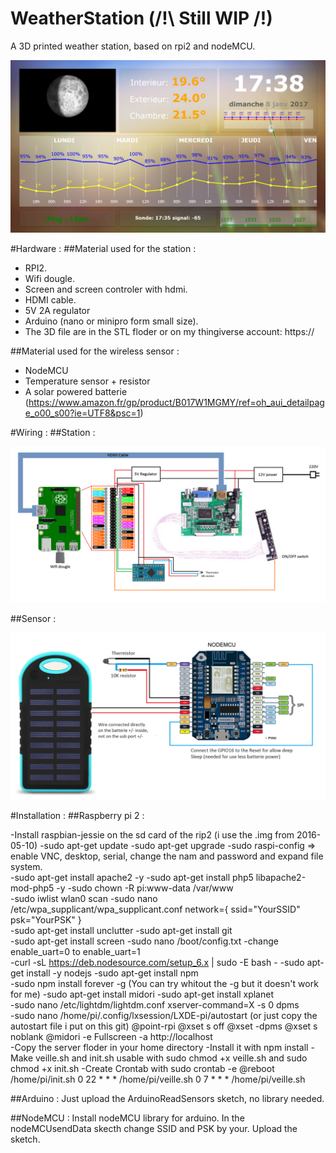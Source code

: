 # WeatherStation (/!\ Still WIP /!\)
A 3D printed weather station, based on rpi2 and nodeMCU.<br>

<p align="center">
	<img src="https://raw.githubusercontent.com/dtanguy/weatherstation/master/img/p1.jpg">
</p>

<!--<br>
<p align="center">
	<img src="https://raw.githubusercontent.com/dtanguy/weatherstation/master/img/p2.png">
</p>
<br>-->

#Hardware :
##Material used for the station :
- RPI2.
- Wifi dougle.
- Screen and screen controler with hdmi.
- HDMI cable.
- 5V 2A regulator
- Arduino (nano or minipro form small size). 
- The 3D file are in the STL floder or on my thingiverse account: https:// 

##Material used for the wireless sensor :
- NodeMCU
- Temperature sensor + resistor
- A solar powered batterie (https://www.amazon.fr/gp/product/B017W1MGMY/ref=oh_aui_detailpage_o00_s00?ie=UTF8&psc=1)


#Wiring :
##Station :
<p align="center">
	<img src="https://raw.githubusercontent.com/dtanguy/weatherstation/master/img/StationSchematic.png">
</p>

##Sensor :
<p align="center">
	<img src="https://raw.githubusercontent.com/dtanguy/weatherstation/master/img/WirelessSensorSchematic.png">
</p>


#Installation :
##Raspberry pi 2 :

-Install raspbian-jessie on the sd card of the rip2 (i use the .img from 2016-05-10)
-sudo apt-get update
-sudo apt-get upgrade
-sudo raspi-config => enable VNC, desktop, serial, change the nam and password and expand file system.
<br>
-sudo apt-get install apache2 -y
-sudo apt-get install php5 libapache2-mod-php5 -y
-sudo chown -R pi:www-data /var/www
<br>
-sudo iwlist wlan0 scan
-sudo nano /etc/wpa_supplicant/wpa_supplicant.conf
network={
    ssid="YourSSID"
    psk="YourPSK"
}
<br>
-sudo apt-get install unclutter
-sudo apt-get install git
<br>
-sudo apt-get install screen 
-sudo nano /boot/config.txt 
-change enable_uart=0 to enable_uart=1
<br>
-curl -sL https://deb.nodesource.com/setup_6.x | sudo -E bash -
-sudo apt-get install -y nodejs
-sudo apt-get install npm
<br>
-sudo npm install forever -g (You can try whitout the -g but it doesn't work for me)
-sudo apt-get install midori
-sudo apt-get install xplanet
<br>
-sudo nano /etc/lightdm/lightdm.conf
xserver-command=X -s 0 dpms
<br>
-sudo nano /home/pi/.config/lxsession/LXDE-pi/autostart (or just copy the autostart file i put on this git)
@point-rpi
@xset s off
@xset -dpms
@xset s noblank
@midori -e Fullscreen -a http://localhost
<br>
-Copy the server floder in your home directory
-Install it with npm install
-Make veille.sh and init.sh usable with sudo chmod +x veille.sh and sudo chmod +x init.sh
-Create Crontab with sudo crontab -e
@reboot     /home/pi/init.sh
0 22 * * *     /home/pi/veille.sh
0 7 * * *     /home/pi/veille.sh 
<br>

##Arduino :
Just upload the ArduinoReadSensors sketch, no library needed.

##NodeMCU :
Install nodeMCU library for arduino.
In the nodeMCUsendData skecth change SSID and PSK by your.
Upload the sketch.